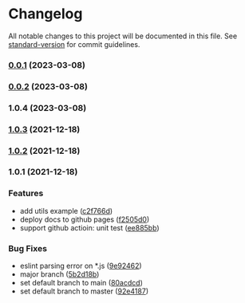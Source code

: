 # Changelog

All notable changes to this project will be documented in this file. See [standard-version](https://github.com/conventional-changelog/standard-version) for commit guidelines.

### [0.0.1](https://github.com/omnitech-solutions/lodash-ext/compare/v0.0.2...v0.0.1) (2023-03-08)

### [0.0.2](https://github.com/omnitech-solutions/lodash-ext/compare/v1.0.4...v0.0.2) (2023-03-08)

### 1.0.4 (2023-03-08)

### [1.0.3](https://github.com/x-cold/rollup-ts-library-boilerplate/compare/v1.0.2...v1.0.3) (2021-12-18)

### [1.0.2](https://github.com/x-cold/rollup-ts-library-boilerplate/compare/v1.0.1...v1.0.2) (2021-12-18)

### 1.0.1 (2021-12-18)


### Features

* add utils example ([c2f766d](https://github.com/x-cold/rollup-ts-library-boilerplate/commit/c2f766dbd77c05c8e7dba63401a6d0de7dc2dee8))
* deploy docs to github pages ([f2505d0](https://github.com/x-cold/rollup-ts-library-boilerplate/commit/f2505d0e53973437831cc6c177bfdbcb3cd10e2b))
* support github actioin: unit test ([ee885bb](https://github.com/x-cold/rollup-ts-library-boilerplate/commit/ee885bbe57b755be697ed1e0d3e453827fd26176))


### Bug Fixes

* eslint parsing error on *.js ([9e92462](https://github.com/x-cold/rollup-ts-library-boilerplate/commit/9e92462fb03772f6badd0c1f85ca851b19ca5b43))
* major branch ([5b2d18b](https://github.com/x-cold/rollup-ts-library-boilerplate/commit/5b2d18b0a2816f4b1f5dd108fac2b3531270747d))
* set default branch to main ([80acdcd](https://github.com/x-cold/rollup-ts-library-boilerplate/commit/80acdcd71f0734075a0bd85e8e511444afd05293))
* set default branch to master ([92e4187](https://github.com/x-cold/rollup-ts-library-boilerplate/commit/92e418717d6f3c7e93b180ba1e1c077b531abd06))
